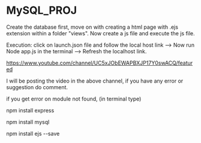 # MySQL_PROJ


Create the database first, move on with creating a html page with .ejs extension within a folder "views". Now create a js file and execute the js file.

Execution:
click on launch.json file and follow the local host link --> Now run Node app.js in the terminal --> Refresh the localhost link.

https://www.youtube.com/channel/UC5xJObEWAPBXJP17Y0swACQ/featured 

I will be posting the video in the above channel, if you have any error or suggestion do comment. 

if you get error on module not found,
(in terminal type)

npm install express

npm install mysql

npm install ejs --save
